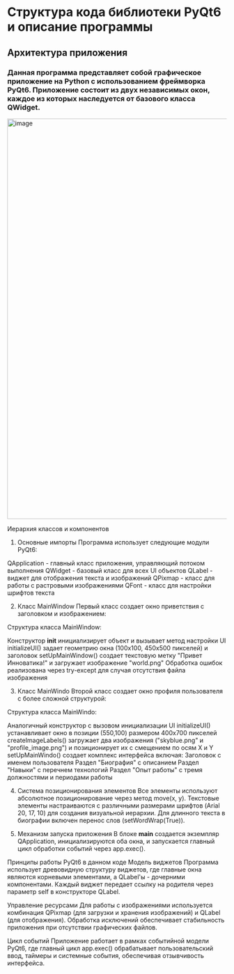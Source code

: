 # Структура кода библиотеки PyQt6 и описание программы
## Архитектура приложения
### Данная программа представляет собой графическое приложение на Python с использованием фреймворка PyQt6. Приложение состоит из двух независимых окон, каждое из которых наследуется от базового класса QWidget.
<img width="1605" height="920" alt="image" src="https://github.com/user-attachments/assets/222b8958-76e1-4b4f-89fa-12b9485e8054" />

Иерархия классов и компонентов

1. Основные импорты
Программа использует следующие модули PyQt6:

QApplication - главный класс приложения, управляющий потоком выполнения
QWidget - базовый класс для всех UI объектов
QLabel - виджет для отображения текста и изображений
QPixmap - класс для работы с растровыми изображениями
QFont - класс для настройки шрифтов текста

2. Класс MainWindow
Первый класс создает окно приветствия с заголовком и изображением:

Структура класса MainWindow:

Конструктор __init__ инициализирует объект и вызывает метод настройки UI
initializeUI() задает геометрию окна (100x100, 450x500 пикселей) и заголовок
setUpMainWindow() создает текстовую метку "Привет Инноватика!" и загружает изображение "world.png"
Обработка ошибок реализована через try-except для случая отсутствия файла изображения


3. Класс MainWindo
Второй класс создает окно профиля пользователя с более сложной структурой:

Структура класса MainWindo:

Аналогичный конструктор с вызовом инициализации UI
initializeUI() устанавливает окно в позиции (550,100) размером 400x700 пикселей
createImageLabels() загружает два изображения ("skyblue.png" и "profile_image.png") и позиционирует их с смещением по осям X и Y
setUpMainWindo() создает комплекс интерфейса включая:
Заголовок с именем пользователя
Раздел "Биография" с описанием
Раздел "Навыки" с перечнем технологий
Раздел "Опыт работы" с тремя должностями и периодами работы


4. Система позиционирования элементов
Все элементы используют абсолютное позиционирование через метод move(x, y). Текстовые элементы настраиваются с различными размерами шрифтов (Arial 20, 17, 10) для создания визуальной иерархии. Для длинного текста в биографии включен перенос слов (setWordWrap(True)).

5. Механизм запуска приложения
В блоке __main__ создается экземпляр QApplication, инициализируются оба окна, и запускается главный цикл обработки событий через app.exec().

Принципы работы PyQt6 в данном коде
Модель виджетов
Программа использует древовидную структуру виджетов, где главные окна являются корневыми элементами, а QLabel'ы - дочерними компонентами. Каждый виджет передает ссылку на родителя через параметр self в конструкторе QLabel.

Управление ресурсами
Для работы с изображениями используется комбинация QPixmap (для загрузки и хранения изображений) и QLabel (для отображения). Обработка исключений обеспечивает стабильность приложения при отсутствии графических файлов.

Цикл событий
Приложение работает в рамках событийной модели PyQt6, где главный цикл app.exec() обрабатывает пользовательский ввод, таймеры и системные события, обеспечивая отзывчивость интерфейса.
